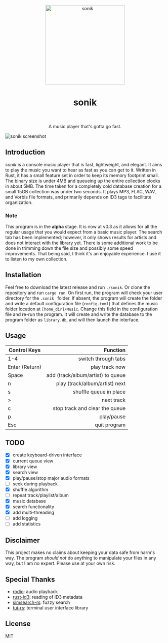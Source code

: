 <p align="center">
    <img alt="sonik" title="sonik" src="https://i.imgur.com/B6vYKJz.png"
    width="250">
</p>
<h1 align="center">sonik</h1><br>
<p align="center">
A music player that's gotta go fast.
</p>

![sonik screenshot](https://i.imgur.com/oOje1iG.png)

## Introduction
_sonik_ is a console music player that is fast, lightweight, and elegant. It aims to play the music you want to hear as fast as you can get to it. Written in Rust, it has a small feature set in order to keep its memory footprint small. The binary size is under 4MB and queueing up the entire collection clocks in about 5MB. The time taken for a completely cold database creation for a small 15GB collection was under two seconds. It plays MP3, FLAC, WAV, and Vorbis file formats, and primarily depends on ID3 tags to facilitate organization.

### Note
This program is in the **alpha** stage. It is now at v0.3 as it allows for all the regular usage that you would expect from a basic music player. The search tab has been implemented; however, it only shows results for artists and does not interact with the library yet. There is some additional work to be done in trimming down the file size and possibly some speed improvements. That being said, I think it's an enjoyable experience. I use it to listen to my own collection.

## Installation
Feel free to download the latest release and run `./sonik`. Or clone the repository and run `cargo
run`. On first run, the program will check your user directory for the `.sonik
` folder. If absent, the program will create the folder and write a default
configuration file (`config.toml`) that defines the music folder location at
`[home_dir]/Music`. Change this field in the configuration file and re-run the
program. It will create and write the database to the program folder as
`library.db`, and will then launch the interface.

## Usage
| Control Keys  | Function                          |
| ------------- |----------------------------------:|
| 1-4           | switch through tabs               |
| Enter (Return)| play track now                    |
| Space         | add (track/album/artist) to queue |
| n             | play (track/album/artist) next    |
| s             | shuffle queue in place            |
| >             | next track                        |
| c             | stop track and clear the queue    |
| p             | play/pause                        |
| Esc           | quit program                      |

## TODO
- [x] create keyboard-driven interface
- [x] current queue view
- [x] library view
- [x] search view
- [x] play/pause/stop major audio formats
- [ ] seek during playback
- [x] shuffle algorithm
- [ ] repeat track/playlist/album
- [x] music database
- [x] search functionality
- [x] add multi-threading
- [ ] add logging
- [ ] add statistics

## Disclaimer
This project makes no claims about keeping your data safe from harm's way. The
program _should not_ do anything to manipulate your files in any way, but I am
no expert. Please use at your own risk.

## Special Thanks
- [rodio](https://github.com/tomaka/rodio): audio playback
- [rust-id3](https://github.com/jameshurst/rust-id3): reading of ID3 metadata
- [simsearch-rs](https://github.com/andylokandy/simsearch-rs): fuzzy search
- [tui-rs](https://github.com/fdehau/tui-rs): terminal user interface library

## License
MIT

